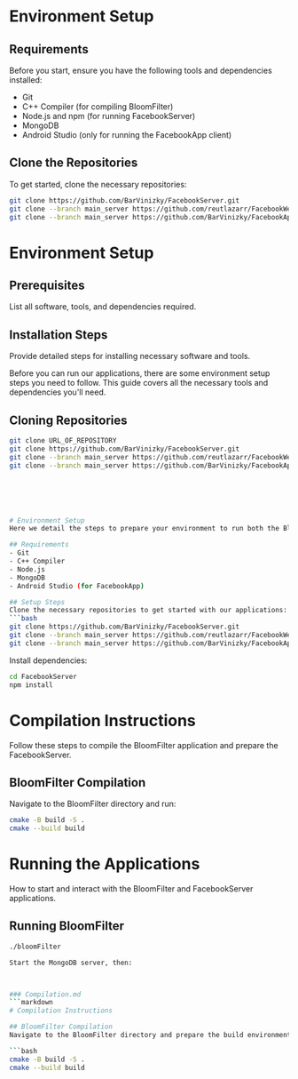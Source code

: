 # Environment Setup

## Requirements
Before you start, ensure you have the following tools and dependencies installed:
- Git
- C++ Compiler (for compiling BloomFilter)
- Node.js and npm (for running FacebookServer)
- MongoDB
- Android Studio (only for running the FacebookApp client)

## Clone the Repositories
To get started, clone the necessary repositories:

```bash
git clone https://github.com/BarVinizky/FacebookServer.git
git clone --branch main_server https://github.com/reutlazarr/FacebookWeb.git
git clone --branch main_server https://github.com/BarVinizky/FacebookApp.git
```


# Environment Setup

## Prerequisites
List all software, tools, and dependencies required.

## Installation Steps
Provide detailed steps for installing necessary software and tools.

Before you can run our applications, there are some environment setup steps you need to follow. This guide covers all the necessary tools and dependencies you'll need.

## Cloning Repositories
```bash
git clone URL_OF_REPOSITORY
git clone https://github.com/BarVinizky/FacebookServer.git
git clone --branch main_server https://github.com/reutlazarr/FacebookWeb.git
git clone --branch main_server https://github.com/BarVinizky/FacebookApp.git






# Environment Setup
Here we detail the steps to prepare your environment to run both the BloomFilter and FacebookServer applications.

## Requirements
- Git
- C++ Compiler
- Node.js
- MongoDB
- Android Studio (for FacebookApp)

## Setup Steps
Clone the necessary repositories to get started with our applications:
```bash
git clone https://github.com/BarVinizky/FacebookServer.git
git clone --branch main_server https://github.com/reutlazarr/FacebookWeb.git
git clone --branch main_server https://github.com/BarVinizky/FacebookApp.git
```

Install dependencies:
```bash
cd FacebookServer
npm install
```


# Compilation Instructions
Follow these steps to compile the BloomFilter application and prepare the FacebookServer.

## BloomFilter Compilation
Navigate to the BloomFilter directory and run:
```bash
cmake -B build -S .
cmake --build build
```


# Running the Applications
How to start and interact with the BloomFilter and FacebookServer applications.

## Running BloomFilter
```bash
./bloomFilter

Start the MongoDB server, then:



### Compilation.md
```markdown
# Compilation Instructions

## BloomFilter Compilation
Navigate to the BloomFilter directory and prepare the build environment:

```bash
cmake -B build -S .
cmake --build build